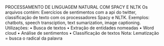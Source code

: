 PROCESSAMENTO DE LINGUAGEM NATURAL COM SPACY E NLTK
Os arquivos contém: Exercícios de sentimentos com a api do twitter, classificação de texto com os processadores Spacy e NLTK.
Exemplos: chatbots, speech transciption, text sumarization, image captioning.
Utilizações:
•	Busca de textos
•	Extração de entidades nomeadas
•	Word cloud
•	Análise de sentimentos
•	Classificação de textos
Nota: Lematização = busca o radical da palavra
